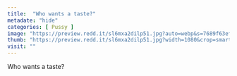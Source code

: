 ```yaml
---
title:  "Who wants a taste?"
metadate: "hide"
categories: [ Pussy ]
image: "https://preview.redd.it/sl6mxa2dilp51.jpg?auto=webp&s=7689f63ef7a119b876e687a09172950711a31acc"
thumb: "https://preview.redd.it/sl6mxa2dilp51.jpg?width=1080&crop=smart&auto=webp&s=2a008a76379c75852407e250e8966ba6eb5a42ea"
visit: ""
---
```

Who wants a taste?
